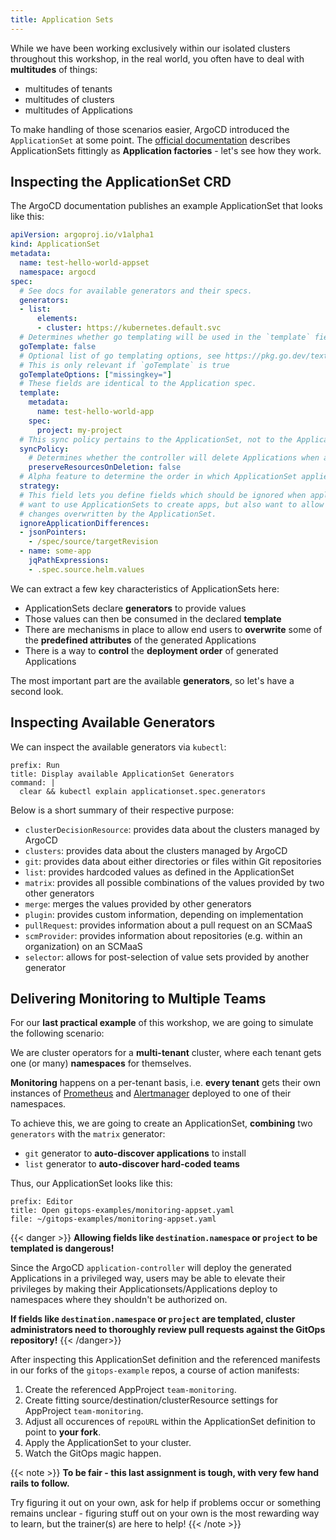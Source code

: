 ```yaml
---
title: Application Sets
---
```


While we have been working exclusively within our isolated clusters throughout this workshop, in the real world, you often have to deal with **multitudes** of things:

- multitudes of tenants
- multitudes of clusters
- multitudes of Applications

To make handling of those scenarios easier, ArgoCD introduced the `ApplicationSet` at some point. The [official documentation](https://argo-cd.readthedocs.io/en/stable/operator-manual/applicationset/) describes ApplicationSets fittingly as **Application factories** - let's see how they work.

## Inspecting the ApplicationSet CRD

The ArgoCD documentation publishes an example ApplicationSet that looks like this:

```yaml
apiVersion: argoproj.io/v1alpha1
kind: ApplicationSet
metadata:
  name: test-hello-world-appset
  namespace: argocd
spec:
  # See docs for available generators and their specs.
  generators:
  - list:
      elements:
      - cluster: https://kubernetes.default.svc
  # Determines whether go templating will be used in the `template` field below.
  goTemplate: false
  # Optional list of go templating options, see https://pkg.go.dev/text/template#Template.Option
  # This is only relevant if `goTemplate` is true
  goTemplateOptions: ["missingkey="]
  # These fields are identical to the Application spec.
  template:
    metadata:
      name: test-hello-world-app
    spec:
      project: my-project
  # This sync policy pertains to the ApplicationSet, not to the Applications it creates.
  syncPolicy:
    # Determines whether the controller will delete Applications when an ApplicationSet is deleted.
    preserveResourcesOnDeletion: false
  # Alpha feature to determine the order in which ApplicationSet applies changes.
  strategy:
  # This field lets you define fields which should be ignored when applying Application resources. This is helpful if you
  # want to use ApplicationSets to create apps, but also want to allow users to modify those apps without having their
  # changes overwritten by the ApplicationSet.
  ignoreApplicationDifferences:
  - jsonPointers:
    - /spec/source/targetRevision
  - name: some-app
    jqPathExpressions:
    - .spec.source.helm.values
```

We can extract a few key characteristics of ApplicationSets here:

- ApplicationSets declare **generators** to provide values
- Those values can then be consumed in the declared **template**
- There are mechanisms in place to allow end users to **overwrite** some of the **predefined attributes** of the generated Applications
- There is a way to **control** the **deployment order** of generated Applications

The most important part are the available **generators**, so let's have a second look.

## Inspecting Available Generators

We can inspect the available generators via `kubectl`:

```terminal:execute
prefix: Run
title: Display available ApplicationSet Generators
command: |
  clear && kubectl explain applicationset.spec.generators
```

Below is a short summary of their respective purpose:

- `clusterDecisionResource`: provides data about the clusters managed by ArgoCD
- `clusters`: provides data about the clusters managed by ArgoCD
- `git`: provides data about either directories or files within Git repositories
- `list`: provides hardcoded values as defined in the ApplicationSet
- `matrix`: provides all possible combinations of the values provided by two other generators
- `merge`: merges the values provided by other generators
- `plugin`: provides custom information, depending on implementation
- `pullRequest`: provides information about a pull request on an SCMaaS
- `scmProvider`: provides information about repositories (e.g. within an organization) on an SCMaaS
- `selector`: allows for post-selection of value sets provided by another generator

## Delivering Monitoring to Multiple Teams

For our **last practical example** of this workshop, we are going to simulate the following scenario:

We are cluster operators for a **multi-tenant** cluster, where each tenant gets one (or many) **namespaces** for themselves.

**Monitoring** happens on a per-tenant basis, i.e. **every tenant** gets their own instances of [Prometheus](https://prometheus.io) and [Alertmanager](https://prometheus.io/docs/alerting/latest/alertmanager/) deployed to one of their namespaces.

To achieve this, we are going to create an ApplicationSet, **combining** two `generators` with the `matrix` generator:

- `git` generator to **auto-discover applications** to install
- `list` generator to **auto-discover hard-coded teams**

Thus, our ApplicationSet looks like this:

```editor:open-file
prefix: Editor
title: Open gitops-examples/monitoring-appset.yaml
file: ~/gitops-examples/monitoring-appset.yaml
```

{{< danger >}}
**Allowing fields like `destination.namespace` or `project` to be templated is dangerous!**

Since the ArgoCD `application-controller` will deploy the generated Applications in a privileged way, users may be able to elevate their privileges by making their Applicationsets/Applications deploy to namespaces where they shouldn't be authorized on.

**If fields like `destination.namespace` or `project` are templated, cluster administrators need to thoroughly review pull requests against the GitOps repository!**
{{< /danger>}}

After inspecting this ApplicationSet definition and the referenced manifests in our forks of the `gitops-example` repos, a course of action manifests:

1. Create the referenced AppProject `team-monitoring`.
2. Create fitting source/destination/clusterResource settings for AppProject `team-monitoring`.
3. Adjust all occurences of `repoURL` within the ApplicationSet definition to point to **your fork**.
4. Apply the ApplicationSet to your cluster.
5. Watch the GitOps magic happen.

{{< note >}}
**To be fair - this last assignment is tough, with very few hand rails to follow.**

Try figuring it out on your own, ask for help if problems occur or something remains unclear - figuring stuff out on your own is the most rewarding way to learn, but the trainer(s) are here to help!
{{< /note >}}
